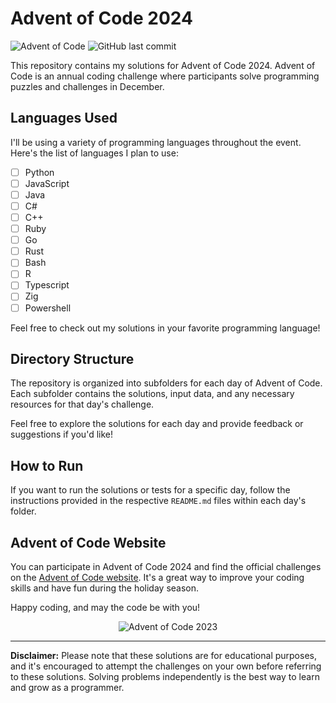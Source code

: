 # Advent of Code 2024

![Advent of Code](https://img.shields.io/badge/Advent%20of%20Code-2024-brightgreen.svg)
![GitHub last commit](https://img.shields.io/github/last-commit/LinuxFanboy/advent-of-code)

This repository contains my solutions for Advent of Code 2024. Advent of Code is an annual coding challenge where participants solve programming puzzles and challenges in December.

## Languages Used

I'll be using a variety of programming languages throughout the event. Here's the list of languages I plan to use:

- [ ] Python
- [ ] JavaScript
- [ ] Java
- [ ] C#
- [ ] C++
- [ ] Ruby
- [ ] Go
- [ ] Rust
- [ ] Bash
- [ ] R
- [ ] Typescript
- [ ] Zig
- [ ] Powershell

Feel free to check out my solutions in your favorite programming language!

## Directory Structure

The repository is organized into subfolders for each day of Advent of Code. Each subfolder contains the solutions, input data, and any necessary resources for that day's challenge.

Feel free to explore the solutions for each day and provide feedback or suggestions if you'd like!

## How to Run

If you want to run the solutions or tests for a specific day, follow the instructions provided in the respective `README.md` files within each day's folder.

## Advent of Code Website

You can participate in Advent of Code 2024 and find the official challenges on the [Advent of Code website](https://adventofcode.com/2024). It's a great way to improve your coding skills and have fun during the holiday season.

Happy coding, and may the code be with you!

<div style="text-align: center;">
	<img src="./other/image.png" alt="Advent of Code 2023" />
</div>

---

**Disclaimer:** Please note that these solutions are for educational purposes, and it's encouraged to attempt the challenges on your own before referring to these solutions. Solving problems independently is the best way to learn and grow as a programmer.
